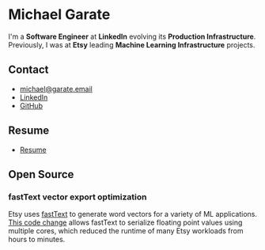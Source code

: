 # Michael Garate
I'm a **Software Engineer** at **LinkedIn** evolving its **Production Infrastructure**. Previously, I was at **Etsy** leading **Machine Learning Infrastructure** projects.

## Contact
- [michael@garate.email](mailto:michael@garate.email)
- [LinkedIn](http://linkedin.com/in/mpgarate/)
- [GitHub](https://github.com/mpgarate)

## Resume
- [Resume](https://docs.google.com/document/d/1MXwxtcTSsGAPKCYOreMZ3lpVVDFdWO_2-o7R80zpNzc/edit?usp=sharing)

## Open Source
### fastText vector export optimization
Etsy uses [fastText](https://github.com/facebookresearch/fastText/) to generate word vectors for a variety of ML applications. [This code change](https://github.com/facebookresearch/fastText/pull/843) allows fastText to serialize floating point values using multiple cores, which reduced the runtime of many Etsy workloads from hours to minutes.
